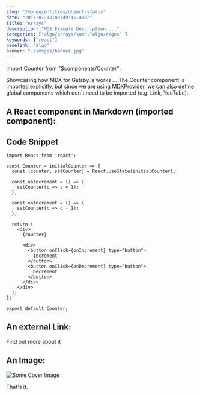 ```yaml
---
slug: "/mongo/entities/object-status"
date: "2017-07-13T03:49:16.408Z"
title: "Arrays"
description: "MDX Example Description ..."
categories: ["algo/arrays/sum","algo/regex" ]
keywords: ["react"]
baselink: "algo"
banner: "./images/banner.jpg"
---
```


import Counter from "$components/Counter";

Showcasing how MDX for Gatsby.js works ... The Counter component is imported explicitly, but since we are using MDXProvider, we can also define global components which don't need to be imported (e.g. Link, YouTube).

## A React component in Markdown (imported component):

<Counter initialCounter={3} />

## Code Snippet

```jsx{1,4-6}
import React from 'react';

const Counter = initialCounter => {
  const [counter, setCounter] = React.useState(initialCounter);

  const onIncrement = () => {
    setCounter(c => c + 1);
  };

  const onIncrement = () => {
    setCounter(c => c - 1);
  };

  return (
    <div>
      {counter}

      <div>
        <button onClick={onIncrement} type="button">
          Increment
        </button>
        <button onClick={onDecrement} type="button">
          Decrement
        </button>
      </div>
    </div>
  );
};

export default Counter;
```

## An external Link:

<Link to="https://roadtoreact.com/">Find out more about it</Link>

## An Image:

![Some Cover Image](./images/banner.jpg)





That's it.